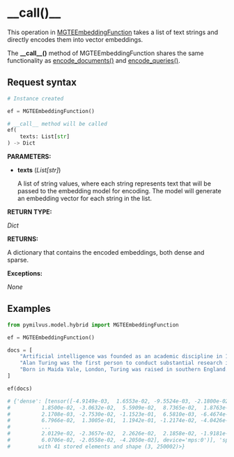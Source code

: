 # \_\_call()\_\_

This operation in [MGTEEmbeddingFunction](MGTEEmbeddingFunction.md) takes a list of text strings and directly encodes them into vector embeddings.

The **\_\_call\_\_()** method of MGTEEmbeddingFunction shares the same functionality as [encode_documents()](encode_documents.md) and [encode_queries()](encode_queries.md).

## Request syntax

```python
# Instance created

ef = MGTEEmbeddingFunction()

# __call__ method will be called
ef(
    texts: List[str]
) -> Dict
```

**PARAMETERS:**

- **texts** (*List[str]*)

    A list of string values, where each string represents text that will be passed to the embedding model for encoding. The model will generate an embedding vector for each string in the list.

**RETURN TYPE:**

*Dict*

**RETURNS:**

A dictionary that contains the encoded embeddings, both dense and sparse.

**Exceptions:**

*None*

## Examples

```python
from pymilvus.model.hybrid import MGTEEmbeddingFunction

ef = MGTEEmbeddingFunction()

docs = [
    "Artificial intelligence was founded as an academic discipline in 1956.",
    "Alan Turing was the first person to conduct substantial research in AI.",
    "Born in Maida Vale, London, Turing was raised in southern England.",
]

ef(docs)

# {'dense': [tensor([-4.9149e-03,  1.6553e-02, -9.5524e-03, -2.1800e-02,  1.2075e-02,
#          1.8500e-02, -3.0632e-02,  5.5909e-02,  8.7365e-02,  1.8763e-02,
#          2.1708e-03, -2.7530e-02, -1.1523e-01,  6.5810e-03, -6.4674e-02,
#          6.7966e-02,  1.3005e-01,  1.1942e-01, -1.2174e-02, -4.0426e-02,
#          ...
#          2.0129e-02, -2.3657e-02,  2.2626e-02,  2.1858e-02, -1.9181e-02,
#          6.0706e-02, -2.0558e-02, -4.2050e-02], device='mps:0')], 'sparse': <Compressed Sparse Row sparse array of dtype 'float64'
#         with 41 stored elements and shape (3, 250002)>}
```
